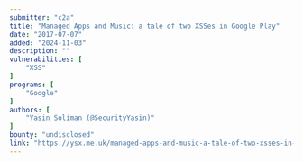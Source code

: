 ```yaml
---
submitter: "c2a"
title: "Managed Apps and Music: a tale of two XSSes in Google Play"
date: "2017-07-07"
added: "2024-11-03"
description: ""
vulnerabilities: [
    "XSS"
]
programs: [
    "Google"
]
authors: [
    "Yasin Soliman (@SecurityYasin)"
]
bounty: "undisclosed"
link: "https://ysx.me.uk/managed-apps-and-music-a-tale-of-two-xsses-in-google-play/"
---
```




